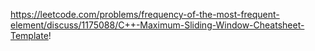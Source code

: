 https://leetcode.com/problems/frequency-of-the-most-frequent-element/discuss/1175088/C++-Maximum-Sliding-Window-Cheatsheet-Template!
